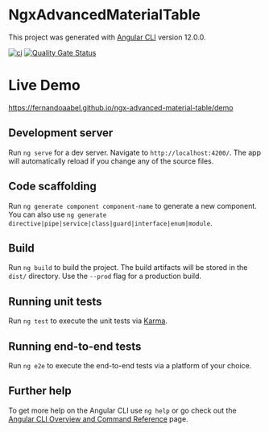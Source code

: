 # NgxAdvancedMaterialTable

This project was generated with [Angular CLI](https://github.com/angular/angular-cli) version 12.0.0.

[![ci](https://github.com/fernandoaabel/ngx-advanced-material-table/actions/workflows/ci.yml/badge.svg?branch=master)](https://github.com/fernandoaabel/ngx-advanced-material-table/actions/workflows/ci.yml)
[![Quality Gate Status](https://sonarcloud.io/api/project_badges/measure?project=fernandoaabel_ngx-advanced-material-table&metric=alert_status)](https://sonarcloud.io/summary/new_code?id=fernandoaabel_ngx-advanced-material-table)


# Live Demo
https://fernandoaabel.github.io/ngx-advanced-material-table/demo

## Development server

Run `ng serve` for a dev server. Navigate to `http://localhost:4200/`. The app will automatically reload if you change any of the source files.

## Code scaffolding

Run `ng generate component component-name` to generate a new component. You can also use `ng generate directive|pipe|service|class|guard|interface|enum|module`.

## Build

Run `ng build` to build the project. The build artifacts will be stored in the `dist/` directory. Use the `--prod` flag for a production build.

## Running unit tests

Run `ng test` to execute the unit tests via [Karma](https://karma-runner.github.io).

## Running end-to-end tests

Run `ng e2e` to execute the end-to-end tests via a platform of your choice.

## Further help

To get more help on the Angular CLI use `ng help` or go check out the [Angular CLI Overview and Command Reference](https://angular.io/cli) page.
